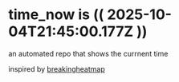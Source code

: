 # time_now is (( 2025-10-04T21:45:00.177Z ))

an automated repo that shows the currnent time

inspired by [breakingheatmap](https://github.com/breakingheatmap/breakingheatmap)